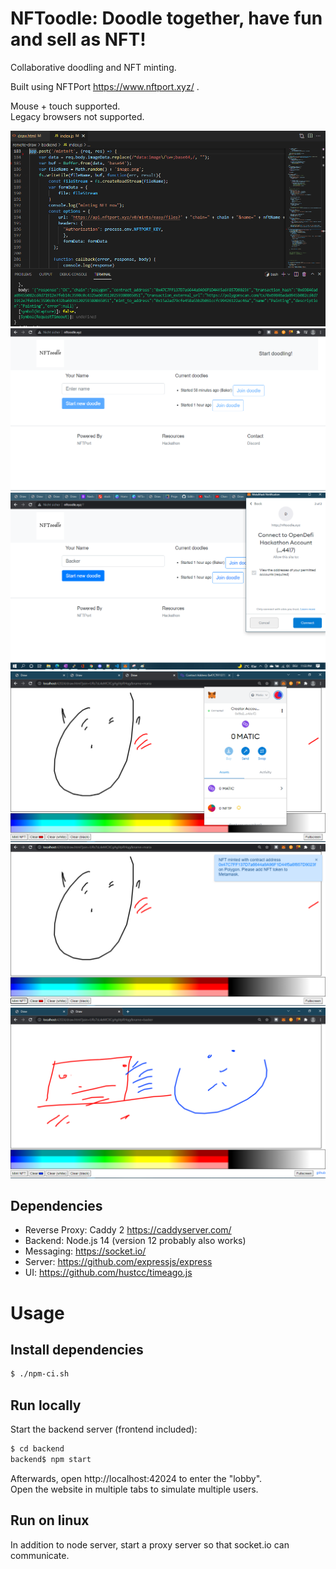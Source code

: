 # NFToodle: Doodle together, have fun and sell as NFT!

Collaborative doodling and NFT minting.  

Built using NFTPort  https://www.nftport.xyz/ .  

Mouse + touch supported.  
Legacy browsers not supported.

![Lobby](_docs/NFTPort.PNG)  
![Start](_docs/Screen%2021.PNG)  
![Lobby](_docs/Screen%2022.png)  
![Login with Metamask](_docs/Screen%2012.PNG)  
![Mint NFT](_docs/Screen%209.PNG)  
![Drawing session](_docs/Screen%205.PNG)

## Dependencies
* Reverse Proxy: Caddy 2 https://caddyserver.com/
* Backend: Node.js 14 (version 12 probably also works)
* Messaging: https://socket.io/
* Server: https://github.com/expressjs/express
* UI: https://github.com/hustcc/timeago.js

# Usage
## Install dependencies
```sh
$ ./npm-ci.sh
```

## Run locally
Start the backend server (frontend included):

```sh
$ cd backend
backend$ npm start
```

Afterwards, open http://localhost:42024 to enter the "lobby".  
Open the website in multiple tabs to simulate multiple users.

## Run on linux
In addition to node server, start a proxy server so that socket.io can communicate.
